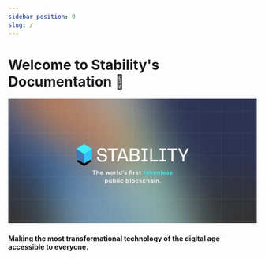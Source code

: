 ```yaml
---
sidebar_position: 0
slug: /
---
```


# Welcome to Stability's Documentation 👋

![social card for Stability](../static/img/stability-social.jpg)

#### Making the most transformational technology of the digital age accessible to everyone.
